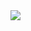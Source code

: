 <img src="https://github-readme-stats.vercel.app/api?username=Graeme22&show_icons=true&count_private=true&hide_border=true" align="center" />
